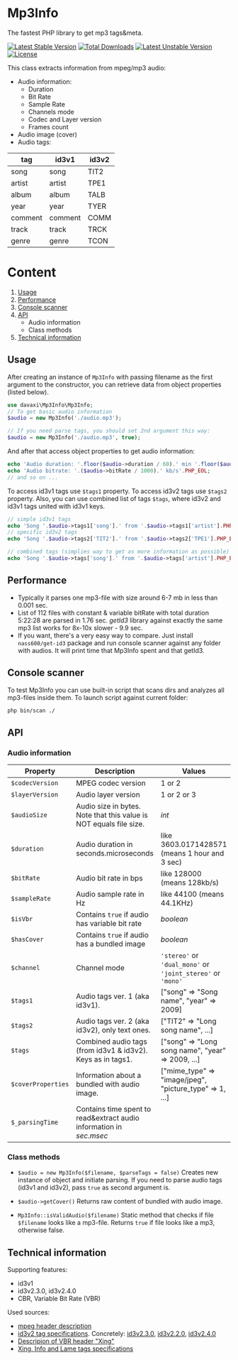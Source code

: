 # Mp3Info
The fastest PHP library to get mp3 tags&meta.

[![Latest Stable Version](https://poser.pugx.org/davaxi/mp3info/v/stable)](https://packagist.org/packages/davaxi/mp3info)
[![Total Downloads](https://poser.pugx.org/davaxi/mp3info/downloads)](https://packagist.org/packages/davaxi/mp3info)
[![Latest Unstable Version](https://poser.pugx.org/davaxi/mp3info/v/unstable)](https://packagist.org/packages/davaxi/mp3info)
[![License](https://poser.pugx.org/davaxi/mp3info/license)](https://packagist.org/packages/davaxi/mp3info)

This class extracts information from mpeg/mp3 audio:

- Audio information:
	- Duration
	- Bit Rate
	- Sample Rate
	- Channels mode
	- Codec and Layer version
	- Frames count
- Audio image (cover)
- Audio tags:

| tag     | id3v1   | id3v2 |
|---------|---------|-------|
| song    | song    | TIT2  |
| artist  | artist  | TPE1  |
| album   | album   | TALB  |
| year    | year    | TYER  |
| comment | comment | COMM  |
| track   | track   | TRCK  |
| genre   | genre   | TCON  |

# Content
1. [Usage](#usage)
2. [Performance](#performance)
3. [Console scanner](#console-scanner)
4. [API](#api)
	- Audio information
	- Class methods
4. [Technical information](#technical-information)

## Usage
After creating an instance of `Mp3Info` with passing filename as the first argument to the constructor, you can retrieve data from object properties (listed below).

```php
use davaxi\Mp3Info\Mp3Info;
// To get basic audio information
$audio = new Mp3Info('./audio.mp3');

// If you need parse tags, you should set 2nd argument this way:
$audio = new Mp3Info('./audio.mp3', true);
```

And after that access object properties to get audio information:

```php
echo 'Audio duration: '.floor($audio->duration / 60).' min '.floor($audio->duration % 60).' sec'.PHP_EOL;
echo 'Audio bitrate: '.($audio->bitRate / 1000).' kb/s'.PHP_EOL;
// and so on ...
```

To access id3v1 tags use `$tags1` property.
To access id3v2 tags use `$tags2` property.
Also, you can use combined list of tags `$tags`, where id3v2 and id3v1 tags united with id3v1 keys.

```php
// simple id3v1 tags
echo 'Song '.$audio->tags1['song'].' from '.$audio->tags1['artist'].PHP_EOL;
// specific id3v2 tags
echo 'Song '.$audio->tags2['TIT2'].' from '.$audio->tags2['TPE1'].PHP_EOL;

// combined tags (simplies way to get as more information as possible)
echo 'Song '.$audio->tags['song'].' from '.$audio->tags['artist'].PHP_EOL;
```

## Performance

* Typically it parses one mp3-file with size around 6-7 mb in less than 0.001 sec.
* List of 112 files with constant & variable bitRate with total duration 5:22:28 are parsed in 1.76 sec. *getId3* library against exactly the same mp3 list works for 8x-10x slower - 9.9 sec.
* If you want, there's a very easy way to compare. Just install `nass600/get-id3` package and run console scanner against any folder with audios. It will print time that Mp3Info spent and that getId3.

## Console scanner
To test Mp3Info you can use built-in script that scans dirs and analyzes all mp3-files inside them. To launch script against current folder:

```bash
php bin/scan ./
```

## API

### Audio information

| Property           | Description                                                         | Values                                                      |
|--------------------|---------------------------------------------------------------------|-------------------------------------------------------------|
| `$codecVersion`    | MPEG codec version                                                  | 1 or 2                                                      |
| `$layerVersion`    | Audio layer version                                                 | 1 or 2 or 3                                                 |
| `$audioSize`       | Audio size in bytes. Note that this value is NOT equals file size.  | *int*                                                       |
| `$duration`        | Audio duration in seconds.microseconds                              | like 3603.0171428571 (means 1 hour and 3 sec)               |
| `$bitRate`         | Audio bit rate in bps                                               | like 128000 (means 128kb/s)                                 |
| `$sampleRate`      | Audio sample rate in Hz                                             | like 44100 (means 44.1KHz)                                  |
| `$isVbr`           | Contains `true` if audio has variable bit rate                      | *boolean*                                                   |
| `$hasCover`        | Contains `true` if audio has a bundled image                        | *boolean*                                                   |
| `$channel`         | Channel mode                                                        | `'stereo'` or `'dual_mono'` or `'joint_stereo'` or `'mono'` |
| `$tags1`           | Audio tags ver. 1 (aka id3v1).                                      | ["song" => "Song name", "year" => 2009]                     |
| `$tags2`           | Audio tags ver. 2 (aka id3v2), only text ones.                      | ["TIT2" => "Long song name", ...]                           |
| `$tags`            | Combined audio tags (from id3v1 & id3v2). Keys as in tags1.         | ["song" => "Long song name", "year" => 2009, ...]           |
| `$coverProperties` | Information about a bundled with audio image.                       | ["mime_type" => "image/jpeg", "picture_type" => 1, ...]     |
| `$_parsingTime`    | Contains time spent to read&extract audio information in *sec.msec* |                                                             |

### Class methods
- `$audio = new Mp3Info($filename, $parseTags = false)`
    Creates new instance of object and initiate parsing. If you need to parse audio tags (id3v1 and id3v2), pass `true` as second argument is.

- `$audio->getCover()`
	Returns raw content of bundled with audio image.

- `Mp3Info::isValidAudio($filename)`
    Static method that checks if file `$filename` looks like a mp3-file. Returns `true` if file looks like a mp3, otherwise false.

## Technical information
Supporting features:
* id3v1
* id3v2.3.0, id3v2.4.0
* CBR, Variable Bit Rate (VBR)

Used sources:
* [mpeg header description](http://mpgedit.org/mpgedit/mpeg_format/mpeghdr.htm)
* [id3v2 tag specifications](http://id3.org/Developer%20Information). Concretely: [id3v2.3.0](http://id3.org/id3v2.3.0), [id3v2.2.0](http://id3.org/id3v2-00), [id3v2.4.0](http://id3.org/id3v2.4.0-changes)
* [Descripion of VBR header "Xing"](https://multimedia.cx/mp3extensions.txt)
* [Xing, Info and Lame tags specifications](http://gabriel.mp3-tech.org/mp3infotag.html)
